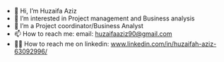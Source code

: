 - 👋 Hi, I’m Huzaifa Aziz
- 👀 I’m interested in Project management and Business analysis
- 🌱 I’m a Project coordinator/Business Analyst
- 📫 How to reach me: email: huzaifaaziz90@gmail.com
- 🧑‍💼 How to reach me on linkedin: www.linkedin.com/in/huzaifah-aziz-63092996/

<!---
huzaifaaziz90/huzaifaaziz90 is a ✨ special ✨ repository because its `README.md` (this file) appears on your GitHub profile.
You can click the Preview link to take a look at your changes.
--->
